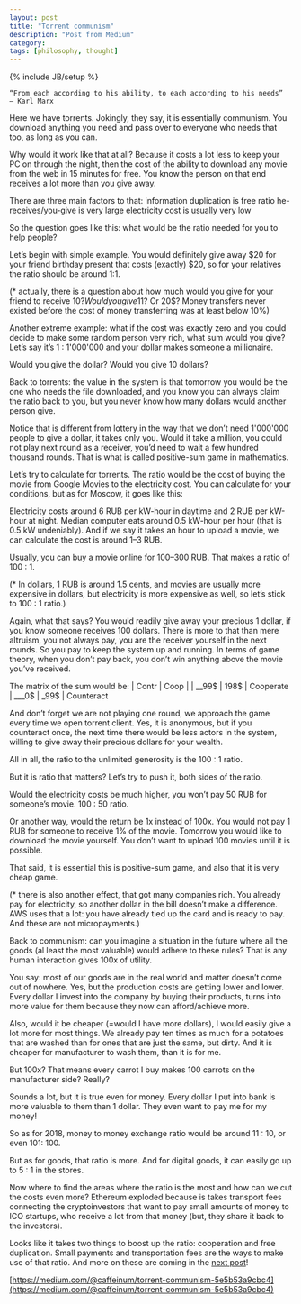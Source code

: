 ```yaml
---
layout: post
title: "Torrent communism"
description: "Post from Medium"
category:
tags: [philosophy, thought]
---
```

{% include JB/setup %}

    “From each according to his ability, to each according to his needs”
    – Karl Marx

Here we have torrents. Jokingly, they say, it is essentially communism. You download anything you need and pass over to everyone who needs that too, as long as you can.

Why would it work like that at all? Because it costs a lot less to keep your PC on through the night, then the cost of the ability to download any movie from the web in 15 minutes for free. You know the person on that end receives a lot more than you give away.

There are three main factors to that:
information duplication is free
ratio he-receives/you-give is very large
electricity cost is usually very low

So the question goes like this: what would be the ratio needed for you to help people?

Let’s begin with simple example. You would definitely give away $20 for your friend birthday present that costs (exactly) $20, so for your relatives the ratio should be around 1:1.

(* actually, there is a question about how much would you give for your friend to receive 10$? Would you give 11$? Or 20$? Money transfers never existed before the cost of money transferring was at least below 10%)

Another extreme example: what if the cost was exactly zero and you could decide to make some random person very rich, what sum would you give? Let’s say it’s 1 : 1'000'000 and your dollar makes someone a millionaire.

Would you give the dollar? Would you give 10 dollars?

Back to torrents: the value in the system is that tomorrow you would be the one who needs the file downloaded, and you know you can always claim the ratio back to you, but you never know how many dollars would another person give.

Notice that is different from lottery in the way that we don’t need 1'000'000 people to give a dollar, it takes only you. Would it take a million, you could not play next round as a receiver, you’d need to wait a few hundred thousand rounds. That is what is called positive-sum game in mathematics.

Let’s try to calculate for torrents. The ratio would be the cost of buying the movie from Google Movies to the electricity cost. You can calculate for your conditions, but as for Moscow, it goes like this:

Electricity costs around 6 RUB per kW-hour in daytime and 2 RUB per kW-hour at night. Median computer eats around 0.5 kW-hour per hour (that is 0.5 kW undeniably). And if we say it takes an hour to upload a movie, we can calculate the cost is around 1–3 RUB.

Usually, you can buy a movie online for 100–300 RUB. That makes a ratio of 100 : 1.

(* In dollars, 1 RUB is around 1.5 cents, and movies are usually more expensive in dollars, but electricity is more expensive as well, so let’s stick to 100 : 1 ratio.)

Again, what that says? You would readily give away your precious 1 dollar, if you know someone receives 100 dollars. There is more to that than mere altruism, you not always pay, you are the receiver yourself in the next rounds. So you pay to keep the system up and running. In terms of game theory, when you don’t pay back, you don’t win anything above the movie you’ve received.


The matrix of the sum would be:
| Contr | Coop |
| __99$ | 198$ | Cooperate
| ___0$ | _99$ | Counteract


And don’t forget we are not playing one round, we approach the game every time we open torrent client. Yes, it is anonymous, but if you counteract once, the next time there would be less actors in the system, willing to give away their precious dollars for your wealth.

All in all, the ratio to the unlimited generosity is the 100 : 1 ratio.

But it is ratio that matters? Let’s try to push it, both sides of the ratio.

Would the electricity costs be much higher, you won’t pay 50 RUB for someone’s movie. 100 : 50 ratio.

Or another way, would the return be 1x instead of 100x. You would not pay 1 RUB for someone to receive 1% of the movie. Tomorrow you would like to download the movie yourself. You don’t want to upload 100 movies until it is possible.

That said, it is essential this is positive-sum game, and also that it is very cheap game.

(* there is also another effect, that got many companies rich. You already pay for electricity, so another dollar in the bill doesn’t make a difference. AWS uses that a lot: you have already tied up the card and is ready to pay. And these are not micropayments.)

Back to communism: can you imagine a situation in the future where all the goods (al least the most valuable) would adhere to these rules? That is any human interaction gives 100x of utility.

You say: most of our goods are in the real world and matter doesn’t come out of nowhere. Yes, but the production costs are getting lower and lower. Every dollar I invest into the company by buying their products, turns into more value for them because they now can afford/achieve more.

Also, would it be cheaper (=would I have more dollars), I would easily give a lot more for most things. We already pay ten times as much for a potatoes that are washed than for ones that are just the same, but dirty. And it is cheaper for manufacturer to wash them, than it is for me.

But 100x? That means every carrot I buy makes 100 carrots on the manufacturer side? Really?

Sounds a lot, but it is true even for money. Every dollar I put into bank is more valuable to them than 1 dollar. They even want to pay me for my money!

So as for 2018, money to money exchange ratio would be around 11 : 10, or even 101: 100.

But as for goods, that ratio is more. And for digital goods, it can easily go up to 5 : 1 in the stores.

Now where to find the areas where the ratio is the most and how can we cut the costs even more? Ethereum exploded because is takes transport fees connecting the cryptoinvestors that want to pay small amounts of money to ICO startups, who receive a lot from that money (but, they share it back to the investors).

Looks like it takes two things to boost up the ratio: cooperation and free duplication. Small payments and transportation fees are the ways to make use of that ratio. And more on these are coming in the [next post](/2018/02/04/multiplying)!

[https://medium.com/@caffeinum/torrent-communism-5e5b53a9cbc4](https://medium.com/@caffeinum/torrent-communism-5e5b53a9cbc4)
